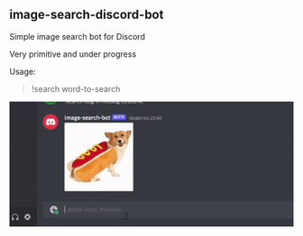 ## image-search-discord-bot
Simple image search bot for Discord

Very primitive and under progress

Usage:
> !search word-to-search

![](example.gif)

